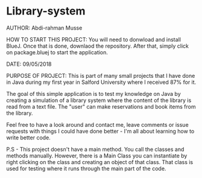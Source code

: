 # Library-system
AUTHOR:
Abdi-rahman Musse

HOW TO START THIS PROJECT:
You will need to donwload and install BlueJ. Once that is done, downlaod the repository. After that, simply click on package.bluej to start the application.

DATE:
09/05/2018
  
PURPOSE OF PROJECT:
This is part of many small projects that I have done in Java during my first year in Salford University where I received 87% for it.

The goal of this simple application is to test my knowledge on Java by creating a simulation of a library system where the content of the library is read from a text file. The "user" can make reservations and book items from the library.

Feel free to have a look around and contact me, leave comments or issue requests with things I could have done better - I'm all about learning how to write better code.

P.S - This project doesn't have a main method. You call the classes and methods manually. However, there is a Main Class you can instantiate by right clicking on the class and creating an object of that class. That class is used for testing where it runs through the main part of the code.
